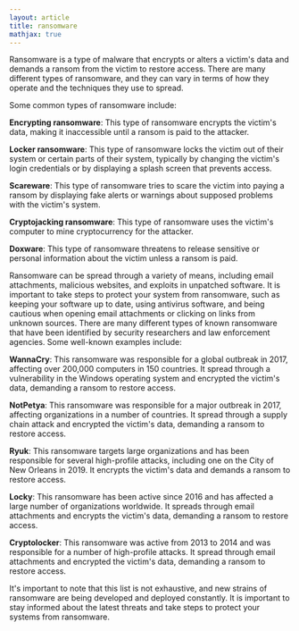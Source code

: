 ```yaml
---
layout: article
title: ransomware
mathjax: true
---
```


Ransomware is a type of malware that encrypts or alters a victim's data and demands a ransom from the victim to restore access. There are many different types of ransomware, and they can vary in terms of how they operate and the techniques they use to spread.

Some common types of ransomware include:

**Encrypting ransomware**: This type of ransomware encrypts the victim's data, making it inaccessible until a ransom is paid to the attacker.

**Locker ransomware**: This type of ransomware locks the victim out of their system or certain parts of their system, typically by changing the victim's login credentials or by displaying a splash screen that prevents access.

**Scareware**: This type of ransomware tries to scare the victim into paying a ransom by displaying fake alerts or warnings about supposed problems with the victim's system.

**Cryptojacking ransomware**: This type of ransomware uses the victim's computer to mine cryptocurrency for the attacker.

**Doxware**: This type of ransomware threatens to release sensitive or personal information about the victim unless a ransom is paid.

Ransomware can be spread through a variety of means, including email attachments, malicious websites, and exploits in unpatched software. It is important to take steps to protect your system from ransomware, such as keeping your software up to date, using antivirus software, and being cautious when opening email attachments or clicking on links from unknown sources. There are many different types of known ransomware that have been identified by security researchers and law enforcement agencies. Some well-known examples include:

**WannaCry**: This ransomware was responsible for a global outbreak in 2017, affecting over 200,000 computers in 150 countries. It spread through a vulnerability in the Windows operating system and encrypted the victim's data, demanding a ransom to restore access.

**NotPetya**: This ransomware was responsible for a major outbreak in 2017, affecting organizations in a number of countries. It spread through a supply chain attack and encrypted the victim's data, demanding a ransom to restore access.

**Ryuk**: This ransomware targets large organizations and has been responsible for several high-profile attacks, including one on the City of New Orleans in 2019. It encrypts the victim's data and demands a ransom to restore access.

**Locky**: This ransomware has been active since 2016 and has affected a large number of organizations worldwide. It spreads through email attachments and encrypts the victim's data, demanding a ransom to restore access.

**Cryptolocker**: This ransomware was active from 2013 to 2014 and was responsible for a number of high-profile attacks. It spread through email attachments and encrypted the victim's data, demanding a ransom to restore access.

It's important to note that this list is not exhaustive, and new strains of ransomware are being developed and deployed constantly. It is important to stay informed about the latest threats and take steps to protect your systems from ransomware.